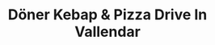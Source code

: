 ---
title: "Döner Kebap & Pizza Drive In Vallendar"
url: /vallendar/doener-kebap-und-pizza-drive-in-vallendar/
---
